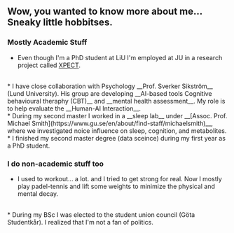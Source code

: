 ## Wow, you wanted to know more about me... Sneaky little hobbitses. 

### Mostly Academic Stuff
* Even though I'm a PhD student at LiU I'm employed at JU in a research project called [XPECT](https://ju.se/en/about-us/school-of-engineering/organisation/computer-science-and-informatics/research-projects/xpect.html). 
<br>
* I have close collaboration with Psychology __Prof. Sverker Sikström__ (Lund University). His group are developing __AI-based tools Cognitive behavioural theraphy (CBT)__ and __mental health assessment__. My role is to help evaluate the __Human-AI Interaction__.
<br>
* During my second master I worked in a __sleep lab__ under __[Assoc. Prof. Michael Smith](https://www.gu.se/en/about/find-staff/michaelsmith)__, where we investigated noice influence on sleep, cognition, and metabolites. 
<br>
* I finished my second master degree (data sceince) during my first year as a PhD student.  

### I do non-academic stuff too
* I used to workout... a lot. and I tried to get strong for real. Now I mostly play padel-tennis and lift some weights to minimize the physical and mental decay. 
<br>
* During my BSc I was elected to the student union council (Göta Studentkår). I realized that I'm not a fan of politics. 